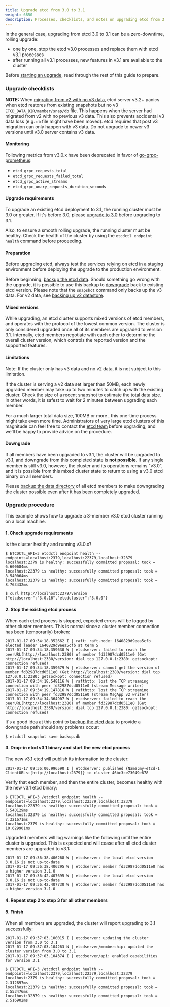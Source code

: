 ```yaml
---
title: Upgrade etcd from 3.0 to 3.1
weight: 6850
description: Processes, checklists, and notes on upgrading etcd from 3.0 to 3.1
---
```


In the general case, upgrading from etcd 3.0 to 3.1 can be a zero-downtime, rolling upgrade:
 - one by one, stop the etcd v3.0 processes and replace them with etcd v3.1 processes
 - after running all v3.1 processes, new features in v3.1 are available to the cluster

Before [starting an upgrade](#upgrade-procedure), read through the rest of this guide to prepare.

### Upgrade checklists

**NOTE:** When [migrating from v2 with no v3 data](https://github.com/etcd-io/etcd/issues/9480), etcd server v3.2+ panics when etcd restores from existing snapshots but no v3 `ETCD_DATA_DIR/member/snap/db` file. This happens when the server had migrated from v2 with no previous v3 data. This also prevents accidental v3 data loss (e.g. `db` file might have been moved). etcd requires that post v3 migration can only happen with v3 data. Do not upgrade to newer v3 versions until v3.0 server contains v3 data.

#### Monitoring

Following metrics from v3.0.x have been deprecated in favor of [go-grpc-prometheus](https://github.com/grpc-ecosystem/go-grpc-prometheus):

- `etcd_grpc_requests_total`
- `etcd_grpc_requests_failed_total`
- `etcd_grpc_active_streams`
- `etcd_grpc_unary_requests_duration_seconds`

#### Upgrade requirements

To upgrade an existing etcd deployment to 3.1, the running cluster must be 3.0 or greater. If it's before 3.0, please [upgrade to 3.0](../upgrade_3_0) before upgrading to 3.1.

Also, to ensure a smooth rolling upgrade, the running cluster must be healthy. Check the health of the cluster by using the `etcdctl endpoint health` command before proceeding.

#### Preparation

Before upgrading etcd, always test the services relying on etcd in a staging environment before deploying the upgrade to the production environment.

Before beginning, [backup the etcd data](../../op-guide/maintenance/#snapshot-backup). Should something go wrong with the upgrade, it is possible to use this backup to [downgrade](#downgrade) back to existing etcd version. Please note that the `snapshot` command only backs up the v3 data. For v2 data, see [backing up v2 datastore](/docs/v2.3/admin_guide#backing-up-the-datastore).

#### Mixed versions

While upgrading, an etcd cluster supports mixed versions of etcd members, and operates with the protocol of the lowest common version. The cluster is only considered upgraded once all of its members are upgraded to version 3.1. Internally, etcd members negotiate with each other to determine the overall cluster version, which controls the reported version and the supported features.

#### Limitations

Note: If the cluster only has v3 data and no v2 data, it is not subject to this limitation.

If the cluster is serving a v2 data set larger than 50MB, each newly upgraded member may take up to two minutes to catch up with the existing cluster. Check the size of a recent snapshot to estimate the total data size. In other words, it is safest to wait for 2 minutes between upgrading each member.

For a much larger total data size, 100MB or more , this one-time process might take even more time. Administrators of very large etcd clusters of this magnitude can feel free to contact the [etcd team][etcd-contact] before upgrading, and we'll be happy to provide advice on the procedure.

#### Downgrade

If all members have been upgraded to v3.1, the cluster will be upgraded to v3.1, and downgrade from this completed state is **not possible**. If any single member is still v3.0, however, the cluster and its operations remains "v3.0", and it is possible from this mixed cluster state to return to using a v3.0 etcd binary on all members.

Please [backup the data directory](../../op-guide/maintenance#snapshot-backup) of all etcd members to make downgrading the cluster possible even after it has been completely upgraded.

### Upgrade procedure

This example shows how to upgrade a 3-member v3.0 etcd cluster running on a local machine.

#### 1. Check upgrade requirements

Is the cluster healthy and running v3.0.x?

```
$ ETCDCTL_API=3 etcdctl endpoint health --endpoints=localhost:2379,localhost:22379,localhost:32379
localhost:2379 is healthy: successfully committed proposal: took = 6.600684ms
localhost:22379 is healthy: successfully committed proposal: took = 8.540064ms
localhost:32379 is healthy: successfully committed proposal: took = 8.763432ms

$ curl http://localhost:2379/version
{"etcdserver":"3.0.16","etcdcluster":"3.0.0"}
```

#### 2. Stop the existing etcd process

When each etcd process is stopped, expected errors will be logged by other cluster members. This is normal since a cluster member connection has been (temporarily) broken:

```
2017-01-17 09:34:18.352662 I | raft: raft.node: 1640829d9eea5cfb elected leader 1640829d9eea5cfb at term 5
2017-01-17 09:34:18.359630 W | etcdserver: failed to reach the peerURL(http://localhost:2380) of member fd32987dcd0511e0 (Get http://localhost:2380/version: dial tcp 127.0.0.1:2380: getsockopt: connection refused)
2017-01-17 09:34:18.359679 W | etcdserver: cannot get the version of member fd32987dcd0511e0 (Get http://localhost:2380/version: dial tcp 127.0.0.1:2380: getsockopt: connection refused)
2017-01-17 09:34:18.548116 W | rafthttp: lost the TCP streaming connection with peer fd32987dcd0511e0 (stream Message writer)
2017-01-17 09:34:19.147816 W | rafthttp: lost the TCP streaming connection with peer fd32987dcd0511e0 (stream MsgApp v2 writer)
2017-01-17 09:34:34.364907 W | etcdserver: failed to reach the peerURL(http://localhost:2380) of member fd32987dcd0511e0 (Get http://localhost:2380/version: dial tcp 127.0.0.1:2380: getsockopt: connection refused)
```

It's a good idea at this point to [backup the etcd data](../../op-guide/maintenance#snapshot-backup) to provide a downgrade path should any problems occur:

```
$ etcdctl snapshot save backup.db
```

#### 3. Drop-in etcd v3.1 binary and start the new etcd process

The new v3.1 etcd will publish its information to the cluster:

```
2017-01-17 09:36:00.996590 I | etcdserver: published {Name:my-etcd-1 ClientURLs:[http://localhost:2379]} to cluster 46bc3ce73049e678
```

Verify that each member, and then the entire cluster, becomes healthy with the new v3.1 etcd binary:

```
$ ETCDCTL_API=3 /etcdctl endpoint health --endpoints=localhost:2379,localhost:22379,localhost:32379
localhost:22379 is healthy: successfully committed proposal: took = 5.540129ms
localhost:32379 is healthy: successfully committed proposal: took = 7.321671ms
localhost:2379 is healthy: successfully committed proposal: took = 10.629901ms
```

Upgraded members will log warnings like the following until the entire cluster is upgraded. This is expected and will cease after all etcd cluster members are upgraded to v3.1:

```
2017-01-17 09:36:38.406268 W | etcdserver: the local etcd version 3.0.16 is not up-to-date
2017-01-17 09:36:38.406295 W | etcdserver: member fd32987dcd0511e0 has a higher version 3.1.0
2017-01-17 09:36:42.407695 W | etcdserver: the local etcd version 3.0.16 is not up-to-date
2017-01-17 09:36:42.407730 W | etcdserver: member fd32987dcd0511e0 has a higher version 3.1.0
```

#### 4. Repeat step 2 to step 3 for all other members

#### 5. Finish

When all members are upgraded, the cluster will report upgrading to 3.1 successfully:

```
2017-01-17 09:37:03.100015 I | etcdserver: updating the cluster version from 3.0 to 3.1
2017-01-17 09:37:03.104263 N | etcdserver/membership: updated the cluster version from 3.0 to 3.1
2017-01-17 09:37:03.104374 I | etcdserver/api: enabled capabilities for version 3.1
```

```
$ ETCDCTL_API=3 /etcdctl endpoint health --endpoints=localhost:2379,localhost:22379,localhost:32379
localhost:2379 is healthy: successfully committed proposal: took = 2.312897ms
localhost:22379 is healthy: successfully committed proposal: took = 2.553476ms
localhost:32379 is healthy: successfully committed proposal: took = 2.516902ms
```

[etcd-contact]: https://groups.google.com/forum/#!forum/etcd-dev
